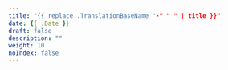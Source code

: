 ```yaml
---
title: "{{ replace .TranslationBaseName "-" " " | title }}"
date: {{ .Date }}
draft: false
description: ""
weight: 10
noIndex: false
---
```


